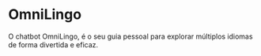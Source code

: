 # OmniLingo
O chatbot OmniLingo, é o seu guia pessoal para explorar múltiplos idiomas de forma divertida e eficaz.
